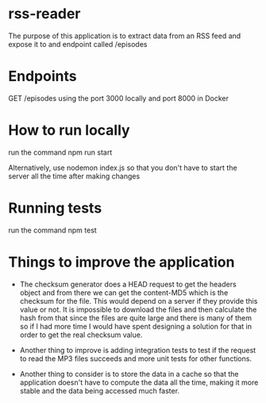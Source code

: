 # rss-reader

The purpose of this application is to extract data from an RSS feed and expose it to and endpoint called /episodes

# Endpoints

GET /episodes using the port 3000 locally and port 8000 in Docker

# How to run locally
run the command npm run start

Alternatively, use nodemon index.js so that you don't have to start the server all the time after making changes

# Running tests
run the command npm test

# Things to improve the application
- The checksum generator does a HEAD request to get the headers object and from there we can get the content-MD5 which is the checksum for the file. This would depend on a server if they provide this value or not. It is impossible to download the files and then calculate the hash from that since the files are quite large and there is many of them so if I had more time I would have spent designing a solution for that in order to get the real checksum value.

- Another thing to improve is adding integration tests to test if the request to read the MP3 files succeeds  and more unit tests for other functions.

- Another thing to consider is to store the data in a cache so that the application doesn't have to compute the data all the time, making it more stable and the data being accessed much faster.


